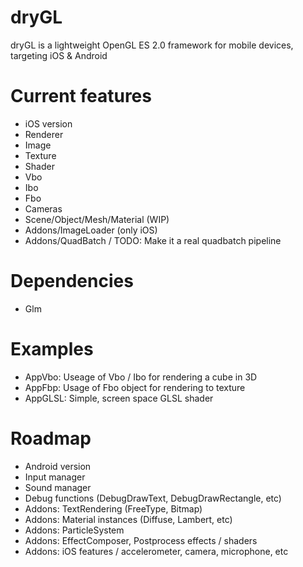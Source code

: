 dryGL
=====

dryGL is a lightweight OpenGL ES 2.0 framework for mobile devices, targeting iOS & Android

Current features
================
- iOS version
- Renderer
- Image
- Texture
- Shader
- Vbo
- Ibo
- Fbo
- Cameras
- Scene/Object/Mesh/Material (WIP)
- Addons/ImageLoader (only iOS)
- Addons/QuadBatch / TODO: Make it a real quadbatch pipeline

Dependencies
============
- Glm

Examples
========
- AppVbo: Useage of Vbo / Ibo for rendering a cube in 3D
- AppFbp: Usage of Fbo object for rendering to texture
- AppGLSL: Simple, screen space GLSL shader

Roadmap
=======
- Android version
- Input manager
- Sound manager
- Debug functions (DebugDrawText, DebugDrawRectangle, etc)
- Addons: TextRendering (FreeType, Bitmap)
- Addons: Material instances (Diffuse, Lambert, etc)
- Addons: ParticleSystem
- Addons: EffectComposer, Postprocess effects / shaders
- Addons: iOS features / accelerometer, camera, microphone, etc

